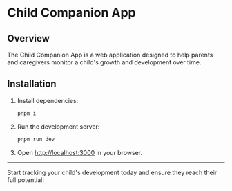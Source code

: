 # Child Companion App

## Overview

The Child Companion App is a web application designed to help parents and caregivers monitor a child's growth and development over time.

## Installation

1. Install dependencies:
   ```sh
   pnpm i
   ```
2. Run the development server:
   ```sh
   pnpm run dev
   ```
3. Open [http://localhost:3000](http://localhost:3000) in your browser.

---

Start tracking your child's development today and ensure they reach their full potential!
